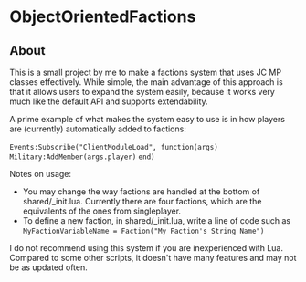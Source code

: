 ObjectOrientedFactions
=======================

About
-----

This is a small project by me to make a factions system that uses JC MP classes effectively. While simple, the main advantage of this approach is that it allows users to expand the system easily, because it works very much like the default API and supports extendability.

A prime example of what makes the system easy to use is in how players are (currently) automatically added to factions:

`Events:Subscribe("ClientModuleLoad", function(args)`
`   Military:AddMember(args.player)`
`end)`

Notes on usage:

* You may change the way factions are handled at the bottom of shared/_init.lua. Currently there are four factions, which are the equivalents of the ones from singleplayer. 
* To define a new faction, in shared/_init.lua, write a line of code such as `MyFactionVariableName = Faction("My Faction's String Name")`

I do not recommend using this system if you are inexperienced with Lua. Compared to some other scripts, it doesn't have many features and may not be as updated often.  
